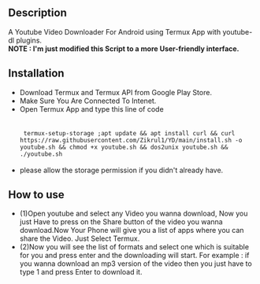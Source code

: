 <h2>Description</h2>

A Youtube Video Downloader For Android using Termux App with youtube-dl plugins.
<br />
<b> NOTE : I'm just modified this Script to a more User-friendly interface.</b>


<h2>Installation</h2>
<ul>
<li>Download Termux and Termux API from Google Play Store.</li>
<li>Make Sure You Are Connected To Intenet.</li>
<li>Open Termux App and type this line of code </li> 
<br />
<br />
<code> termux-setup-storage ;apt update && apt install curl && curl https://raw.githubusercontent.com/Zikrul1/YD/main/install.sh -o youtube.sh && chmod +x youtube.sh && dos2unix youtube.sh && ./youtube.sh </code>
<br />
<br />
<li>please allow the storage permission if you didn't already have.</li>
</ul>

<h2>How to use</h2>
<ul>
<li>(1)Open youtube and select any Video you wanna download, Now you just Have to press on the Share button of the video you wanna download.Now Your Phone will give you a list of apps where you can share the Video. Just Select Termux.</li>

<li>(2)Now you will see the list of formats and select one which is suitable for you and press enter and the downloading will start. For example : if you wanna download an mp3 version of the video then you just have to type 1 and press Enter to download it.</li>
</ul>
